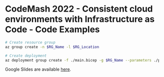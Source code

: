 # CodeMash 2022 - Consistent cloud environments with Infrastructure as Code - Code Examples

```sh
# Create resource group
az group create -n $RG_Name -l $RG_Location

# Create deployment
az deployment group create -f ./main.bicep -g $RG_Name --parameters ./parameters.json
```

Google Slides are available [here](https://docs.google.com/presentation/d/1QVMG_8eftTfOWO2hQtTs7wyS2bw-OVU2AQLeBsa_KGM/edit?usp=sharing).
